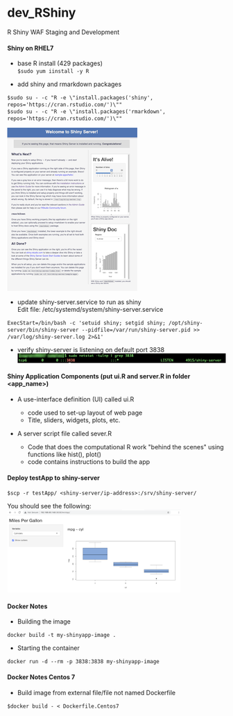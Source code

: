 # dev_RShiny
R Shiny WAF Staging and Development

#### Shiny on RHEL7
- base R install (429 packages) <br/>
`$sudo yum iinstall -y R`

- add shiny and rmarkdown packages <br/>
```
$sudo su - -c "R -e \"install.packages('shiny', repos='https://cran.rstudio.com/')\""
$sudo su - -c "R -e \"install.packages('rmarkdown', repos='https://cran.rstudio.com/')\""
```
![shiny-server page](https://github.com/lel99999/dev_RShiny/blob/main/shiny-server_01-300x376.png) <br/>

- update shiny-server.service to run as shiny <br/>
Edit file: /etc/systemd/system/shiny-server.service <br/>
```
ExecStart=/bin/bash -c 'setuid shiny; setgid shiny; /opt/shiny-server/bin/shiny-server --pidfile=/var/run/shiny-server.pid >> /var/log/shiny-server.log 2>&1'
```
- verify shiny-server is listening on default port 3838 <br/>
![shiny-server listening on 3838](https://github.com/lel99999/dev_RShiny/blob/main/shiny-server-port-01.png) <br/>

#### Shiny Application Components (put ui.R and server.R in folder <app_name>)
- A use-interface definition (UI) called ui.R
  - code used to set-up layout of web page
  - Title, sliders, widgets, plots, etc.  

- A server script file called sever.R
  - Code that does the computational R work "behind the scenes" using functions like hist(), plot()
  - code contains instructions to build the app

#### Deploy testApp to shiny-server
```
$scp -r testApp/ <shiny-server/ip-address>:/srv/shiny-server/
```
You should see the following: <br/>
![shiny-server testApp](https://github.com/lel99999/dev_RShiny/blob/main/shiny-server-testApp-01.png) <br/>

#### Docker Notes
- Building the image
```
docker build -t my-shinyapp-image .
```

- Starting the container
```
docker run -d --rm -p 3838:3838 my-shinyapp-image
```

#### Docker Notes Centos 7
- Build image from external file/file not named Dockerfile
```
$docker build - < Dockerfile.Centos7
```


